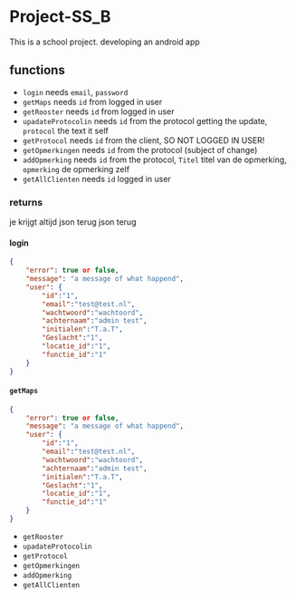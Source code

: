 # Project-SS_B
This is a school project. developing an android app

## functions
* `login` needs `email`, `password`
* `getMaps` needs `id` from logged in user
* `getRooster` needs `id` from logged in user
* `upadateProtocolin` needs `id` from the protocol getting the update, `protocol` the text it self
* `getProtocol` needs `id` from the client, SO NOT LOGGED IN USER!
* `getOpmerkingen` needs `id` from the protocol (subject of change)
* `addOpmerking` needs `id` from the protocol, `Titel` titel van de opmerking, `opmerking` de opmerking zelf
* `getAllClienten` needs `id` logged in user

### returns
je krijgt altijd json terug json terug

#### login
```json
{
    "error": true or false,
    "message": "a message of what happend",
    "user": {
        "id":"1",
        "email":"test@test.nl",
        "wachtwoord":"wachtoord",
        "achternaam":"admin test",
        "initialen":"T.a.T",
        "Geslacht":"1",
        "locatie_id":"1",
        "functie_id":"1"
    }
}
```
#### `getMaps`
```json
{
    "error": true or false,
    "message": "a message of what happend",
    "user": {
        "id":"1",
        "email":"test@test.nl",
        "wachtwoord":"wachtoord",
        "achternaam":"admin test",
        "initialen":"T.a.T",
        "Geslacht":"1",
        "locatie_id":"1",
        "functie_id":"1"
    }
}
```
* `getRooster` 
* `upadateProtocolin` 
* `getProtocol` 
* `getOpmerkingen` 
* `addOpmerking` 
* `getAllClienten` 
